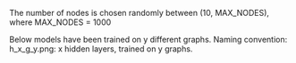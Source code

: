 The number of nodes is chosen randomly between (10, MAX_NODES), where MAX_NODES = 1000

Below models have been trained on y different graphs. Naming convention: 
h_x_g_y.png: x hidden layers, trained on y graphs.
